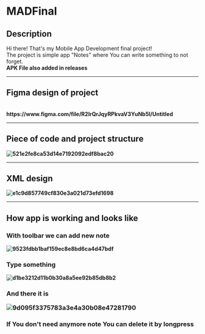 # MADFinal
<h2>Description</h2>
Hi there! That's my Mobile App Development final project!<br>
The project is simple app "Notes" where You can write something to not forget.<br>
<b>APK File also added in releases<b>
<hr>
<h2>Figma design of project</h2><br>
https://www.figma.com/file/R2lrQrJqyRPkvaV3YuNb5I/Untitled
<hr>
<h2>Piece of code and project structure</h2>
  
![521e2fe8ca53d14e7192092edf8bac20](https://user-images.githubusercontent.com/39675003/101621935-9cec9380-3a40-11eb-8879-237727fef139.png)

<hr>
<h2>XML design</h2>

![e1c9d857749cf830e3a021d73efd1698](https://user-images.githubusercontent.com/39675003/101622197-f1900e80-3a40-11eb-9f1f-9b89dbe544a4.png)

<hr>
<h2>How app is working and looks like</h2>
<h3>With toolbar we can add new note</h3>

![9523fdbb1baf159ec8e8bd6ca4d47bdf](https://user-images.githubusercontent.com/39675003/101625009-053d7400-3a45-11eb-9c8e-800e325177f6.png)

<h3>Type something</h3>

![d1be3212d11b0b30a8a5ee92b85db8b2](https://user-images.githubusercontent.com/39675003/101625490-ac221000-3a45-11eb-9507-c67e2ceb6939.png)

<h3>And there it is
  
![9d095f3375783a3e4a30b08e47281790](https://user-images.githubusercontent.com/39675003/101625552-c360fd80-3a45-11eb-822b-7aa2c60e122f.png)

<h3>If You don't need anymore note You can delete it by longpress</h3>
